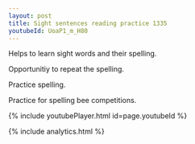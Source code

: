 ```yaml
---
layout: post
title: Sight sentences reading practice 1335
youtubeId: UoaP1_m_H80
---
```

 
 
Helps to learn sight words and their spelling.

Opportunitiy to repeat the spelling. 

Practice spelling. 
 
Practice for spelling bee competitions. 
 
{% include youtubePlayer.html id=page.youtubeId %}
 
 
{% include analytics.html %}